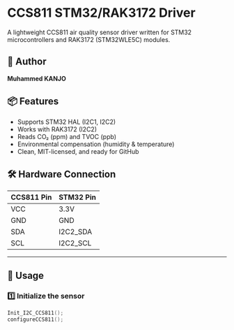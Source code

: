 # CCS811 STM32/RAK3172 Driver

A lightweight CCS811 air quality sensor driver written for STM32 microcontrollers and RAK3172 (STM32WLE5C) modules.

## 👤 Author
**Muhammed KANJO**

## 📦 Features
- Supports STM32 HAL (I2C1, I2C2)
- Works with RAK3172 (I2C2)
- Reads CO₂ (ppm) and TVOC (ppb)
- Environmental compensation (humidity & temperature)
- Clean, MIT-licensed, and ready for GitHub

## 🛠️ Hardware Connection
| CCS811 Pin | STM32 Pin    |
|------------|--------------|
| VCC        | 3.3V         |
| GND        | GND          |
| SDA        | I2C2_SDA     |
| SCL        | I2C2_SCL     |

---

## 📄 Usage

### 1️⃣ Initialize the sensor
```c
Init_I2C_CCS811();
configureCCS811();
